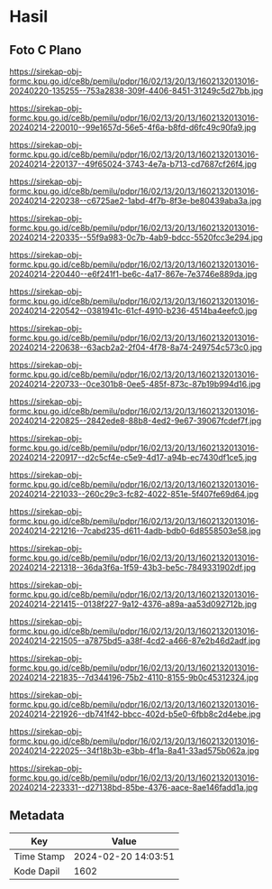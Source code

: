 # Hasil

## Foto C Plano

https://sirekap-obj-formc.kpu.go.id/ce8b/pemilu/pdpr/16/02/13/20/13/1602132013016-20240220-135255--753a2838-309f-4406-8451-31249c5d27bb.jpg

https://sirekap-obj-formc.kpu.go.id/ce8b/pemilu/pdpr/16/02/13/20/13/1602132013016-20240214-220010--99e1657d-56e5-4f6a-b8fd-d6fc49c90fa9.jpg

https://sirekap-obj-formc.kpu.go.id/ce8b/pemilu/pdpr/16/02/13/20/13/1602132013016-20240214-220137--49f65024-3743-4e7a-b713-cd7687cf26f4.jpg

https://sirekap-obj-formc.kpu.go.id/ce8b/pemilu/pdpr/16/02/13/20/13/1602132013016-20240214-220238--c6725ae2-1abd-4f7b-8f3e-be80439aba3a.jpg

https://sirekap-obj-formc.kpu.go.id/ce8b/pemilu/pdpr/16/02/13/20/13/1602132013016-20240214-220335--55f9a983-0c7b-4ab9-bdcc-5520fcc3e294.jpg

https://sirekap-obj-formc.kpu.go.id/ce8b/pemilu/pdpr/16/02/13/20/13/1602132013016-20240214-220440--e6f241f1-be6c-4a17-867e-7e3746e889da.jpg

https://sirekap-obj-formc.kpu.go.id/ce8b/pemilu/pdpr/16/02/13/20/13/1602132013016-20240214-220542--0381941c-61cf-4910-b236-4514ba4eefc0.jpg

https://sirekap-obj-formc.kpu.go.id/ce8b/pemilu/pdpr/16/02/13/20/13/1602132013016-20240214-220638--63acb2a2-2f04-4f78-8a74-249754c573c0.jpg

https://sirekap-obj-formc.kpu.go.id/ce8b/pemilu/pdpr/16/02/13/20/13/1602132013016-20240214-220733--0ce301b8-0ee5-485f-873c-87b19b994d16.jpg

https://sirekap-obj-formc.kpu.go.id/ce8b/pemilu/pdpr/16/02/13/20/13/1602132013016-20240214-220825--2842ede8-88b8-4ed2-9e67-39067fcdef7f.jpg

https://sirekap-obj-formc.kpu.go.id/ce8b/pemilu/pdpr/16/02/13/20/13/1602132013016-20240214-220917--d2c5cf4e-c5e9-4d17-a94b-ec7430df1ce5.jpg

https://sirekap-obj-formc.kpu.go.id/ce8b/pemilu/pdpr/16/02/13/20/13/1602132013016-20240214-221033--260c29c3-fc82-4022-851e-5f407fe69d64.jpg

https://sirekap-obj-formc.kpu.go.id/ce8b/pemilu/pdpr/16/02/13/20/13/1602132013016-20240214-221216--7cabd235-d611-4adb-bdb0-6d8558503e58.jpg

https://sirekap-obj-formc.kpu.go.id/ce8b/pemilu/pdpr/16/02/13/20/13/1602132013016-20240214-221318--36da3f6a-1f59-43b3-be5c-7849331902df.jpg

https://sirekap-obj-formc.kpu.go.id/ce8b/pemilu/pdpr/16/02/13/20/13/1602132013016-20240214-221415--0138f227-9a12-4376-a89a-aa53d092712b.jpg

https://sirekap-obj-formc.kpu.go.id/ce8b/pemilu/pdpr/16/02/13/20/13/1602132013016-20240214-221505--a7875bd5-a38f-4cd2-a466-87e2b46d2adf.jpg

https://sirekap-obj-formc.kpu.go.id/ce8b/pemilu/pdpr/16/02/13/20/13/1602132013016-20240214-221835--7d344196-75b2-4110-8155-9b0c45312324.jpg

https://sirekap-obj-formc.kpu.go.id/ce8b/pemilu/pdpr/16/02/13/20/13/1602132013016-20240214-221926--db741f42-bbcc-402d-b5e0-6fbb8c2d4ebe.jpg

https://sirekap-obj-formc.kpu.go.id/ce8b/pemilu/pdpr/16/02/13/20/13/1602132013016-20240214-222025--34f18b3b-e3bb-4f1a-8a41-33ad575b062a.jpg

https://sirekap-obj-formc.kpu.go.id/ce8b/pemilu/pdpr/16/02/13/20/13/1602132013016-20240214-223331--d27138bd-85be-4376-aace-8ae146fadd1a.jpg


## Metadata

| Key        | Value               |
| ---------- | ------------------- |
| Time Stamp | 2024-02-20 14:03:51 |
| Kode Dapil | 1602                |



